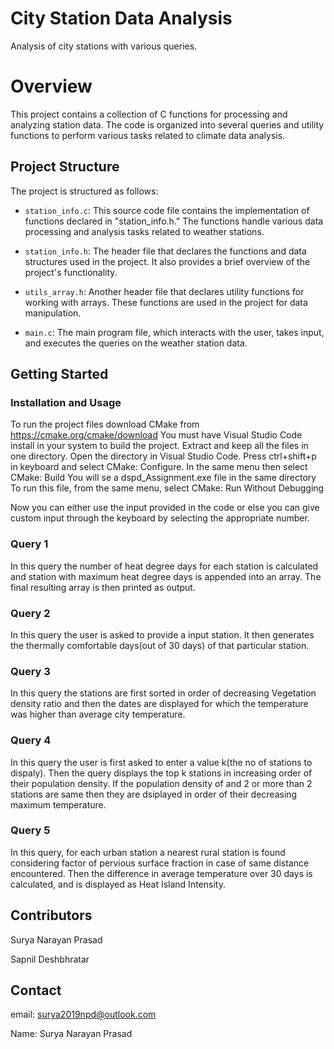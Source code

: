 # City Station Data Analysis
Analysis of city stations with various queries.

# Overview

This project contains a collection of C functions for processing and analyzing station data. The code is organized into several queries and utility functions to perform various tasks related to climate data analysis.

## Project Structure

The project is structured as follows:

- `station_info.c`: This source code file contains the implementation of functions declared in "station_info.h." The functions handle various data processing and analysis tasks related to weather stations.

- `station_info.h`: The header file that declares the functions and data structures used in the project. It also provides a brief overview of the project's functionality.

- `utils_array.h`: Another header file that declares utility functions for working with arrays. These functions are used in the project for data manipulation.

- `main.c`: The main program file, which interacts with the user, takes input, and executes the queries on the weather station data.

## Getting Started


### Installation and Usage

To run the project files download CMake from https://cmake.org/cmake/download
You must have Visual Studio Code install in your system to build the project.
Extract and keep all the files in one directory.
Open the directory in Visual Studio Code.
Press ctrl+shift+p in keyboard and select CMake: Configure.
In the same menu then select CMake: Build
You will se a dspd_Assignment.exe file in the same directory 
To run this file, from the same menu, select CMake: Run Without Debugging

Now you can either use the input provided in the code or else you can give custom input through the keyboard by selecting the appropriate number.

### Query 1

In this query the number of heat degree days for each station is calculated and station with maximum heat degree days is appended into an array.
The final resulting array is then printed as output.

### Query 2

In this query the user is asked to provide a input station. It then generates the thermally comfortable days(out of 30 days) of that particular station.

### Query 3

In this query the stations are first sorted in order of decreasing Vegetation density ratio and then the dates are displayed for which the temperature was higher than average city temperature.

### Query 4

In this query the user is first asked to enter a value k(the no of stations to dispaly). Then the query displays the top k stations in increasing order of their population density. If the population density of and 2 or more than 2 stations are same then they are dsiplayed in order of their decreasing maximum temperature.

### Query 5

In this query, for each urban station a nearest rural station is found considering factor of pervious surface fraction in case of same distance encountered. Then the difference in average temperature over 30 days is calculated, and is displayed as Heat Island Intensity.


## Contributors
Surya Narayan Prasad

Sapnil Deshbhratar

## Contact

email: surya2019npd@outlook.com

Name: Surya Narayan Prasad


